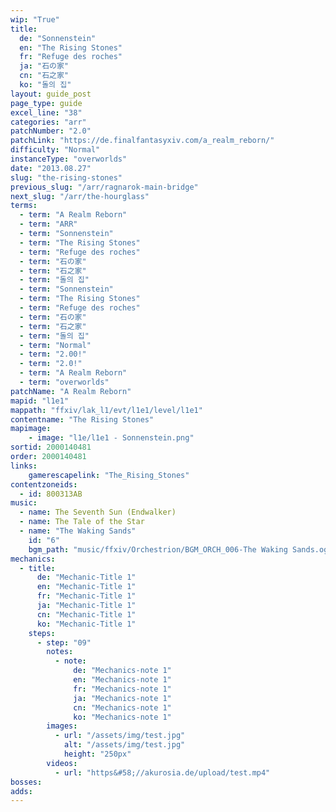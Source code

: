 ```yaml
---
wip: "True"
title:
  de: "Sonnenstein"
  en: "The Rising Stones"
  fr: "Refuge des roches"
  ja: "石の家"
  cn: "石之家"
  ko: "돌의 집"
layout: guide_post
page_type: guide
excel_line: "38"
categories: "arr"
patchNumber: "2.0"
patchLink: "https://de.finalfantasyxiv.com/a_realm_reborn/"
difficulty: "Normal"
instanceType: "overworlds"
date: "2013.08.27"
slug: "the-rising-stones"
previous_slug: "/arr/ragnarok-main-bridge"
next_slug: "/arr/the-hourglass"
terms:
  - term: "A Realm Reborn"
  - term: "ARR"
  - term: "Sonnenstein"
  - term: "The Rising Stones"
  - term: "Refuge des roches"
  - term: "石の家"
  - term: "石之家"
  - term: "돌의 집"
  - term: "Sonnenstein"
  - term: "The Rising Stones"
  - term: "Refuge des roches"
  - term: "石の家"
  - term: "石之家"
  - term: "돌의 집"
  - term: "Normal"
  - term: "2.00!"
  - term: "2.0!"
  - term: "A Realm Reborn"
  - term: "overworlds"
patchName: "A Realm Reborn"
mapid: "l1e1"
mappath: "ffxiv/lak_l1/evt/l1e1/level/l1e1"
contentname: "The Rising Stones"
mapimage:
    - image: "l1e/l1e1 - Sonnenstein.png"
sortid: 2000140481
order: 2000140481
links:
    gamerescapelink: "The_Rising_Stones"
contentzoneids:
  - id: 800313AB
music:
  - name: The Seventh Sun (Endwalker)
  - name: The Tale of the Star
  - name: "The Waking Sands"
    id: "6"
    bgm_path: "music/ffxiv/Orchestrion/BGM_ORCH_006-The Waking Sands.ogg"
mechanics:
  - title:
      de: "Mechanic-Title 1"
      en: "Mechanic-Title 1"
      fr: "Mechanic-Title 1"
      ja: "Mechanic-Title 1"
      cn: "Mechanic-Title 1"
      ko: "Mechanic-Title 1"
    steps:
      - step: "09"
        notes:
          - note:
              de: "Mechanics-note 1"
              en: "Mechanics-note 1"
              fr: "Mechanics-note 1"
              ja: "Mechanics-note 1"
              cn: "Mechanics-note 1"
              ko: "Mechanics-note 1"
        images:
          - url: "/assets/img/test.jpg"
            alt: "/assets/img/test.jpg"
            height: "250px"
        videos:
          - url: "https&#58;//akurosia.de/upload/test.mp4"
bosses:
adds:
---
```

